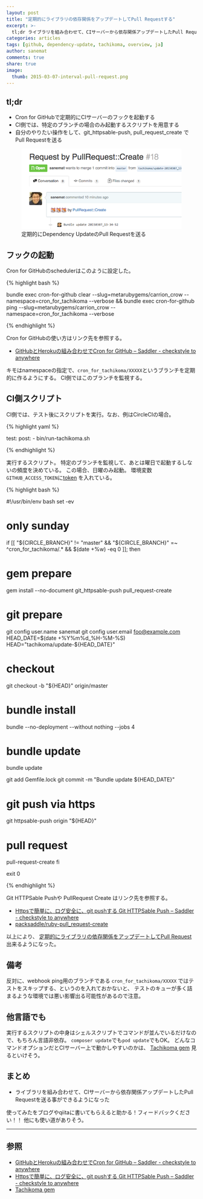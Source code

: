 ```yaml
---
layout: post
title: "定期的にライブラリの依存関係をアップデートしてPull Requestする"
excerpt: >-
  tl;dr ライブラリを組み合わせて、CIサーバーから依存関係アップデートしたPull Requestを送る。
categories: articles
tags: [github, dependency-update, tachikoma, overview, ja]
author: sanemat
comments: true
share: true
image:
  thumb: 2015-03-07-interval-pull-request.png
---
```


## tl;dr

* Cron for GitHubで定期的にCIサーバーのフックを起動する
* CI側では、特定のブランチの場合のみ起動するスクリプトを用意する
* 自分のやりたい操作をして、git_httpsable-push, pull_request_create でPull Requestを送る

<figure>
  <img src="/images/2015-03-07-interval-pull-request.png" alt="Interval Dependency Update">
  <figcaption>定期的にDependency UpdateのPull Requestを送る</figcaption>
</figure>

## フックの起動

Cron for GitHubのschedulerはこのように設定した。

{% highlight bash %}

bundle exec cron-for-github clear --slug=metarubygems/carrion_crow --namespace=cron_for_tachikoma --verbose && bundle exec cron-for-github ping --slug=metarubygems/carrion_crow --namespace=cron_for_tachikoma --verbose

{% endhighlight %}

Cron for GitHubの使い方はリンク先を参照する。

* [GitHubとHerokuの組み合わせでCron for GitHub – Saddler - checkstyle to anywhere](http://packsaddle.org/articles/cron-for-github-app-overview/)

キモはnamespaceの指定で、`cron_for_tachikoma/XXXXX`というブランチを定期的に作るようにする。
CI側ではこのブランチを監視する。

## CI側スクリプト

CI側では、テスト後にスクリプトを実行。なお、例はCircleCIの場合。

{% highlight yaml %}

test:
  post:
    - bin/run-tachikoma.sh

{% endhighlight %}

実行するスクリプト。
特定のブランチを監視して、あとは曜日で起動するしないの頻度を決めている。
この場合、日曜のみ起動。
環境変数 `GITHUB_ACCESS_TOKEN`に[token](https://github.com/settings/tokens/new) を入れている。

{% highlight bash %}

#!/usr/bin/env bash
set -ev

# only sunday
if [[ "${CIRCLE_BRANCH}" != "master" && "${CIRCLE_BRANCH}" =~ ^cron_for_tachikoma/.* && $(date +%w) -eq 0 ]]; then
  # gem prepare
  gem install --no-document git_httpsable-push pull_request-create

  # git prepare
  git config user.name sanemat
  git config user.email foo@example.com
  HEAD_DATE=$(date +%Y%m%d_%H-%M-%S)
  HEAD="tachikoma/update-${HEAD_DATE}"

  # checkout
  git checkout -b "${HEAD}" origin/master

  # bundle install
  bundle --no-deployment --without nothing --jobs 4

  # bundle update
  bundle update

  git add Gemfile.lock
  git commit -m "Bundle update ${HEAD_DATE}"

  # git push via https
  git httpsable-push origin "${HEAD}"

  # pull request
  pull-request-create
fi

exit 0

{% endhighlight %}

Git HTTPSable Pushや PullRequest Create はリンク先を参照する。

* [Httpsで簡単に、ログ安全に、git pushする Git HTTPSable Push – Saddler - checkstyle to anywhere](http://packsaddle.org/articles/git-httpsable-push-overview/)
* [packsaddle/ruby-pull_request-create](https://github.com/packsaddle/ruby-pull_request-create)

以上により、
[定期的にライブラリの依存関係をアップデートしてPull Request](https://github.com/metarubygems/carrion_crow/pull/18)
出来るようになった。

## 備考

反対に、webhook ping用のブランチである `cron_for_tachikoma/XXXXX` ではテストをスキップする、というのを入れておかないと、
テストのキューが多く詰まるような環境では悪い影響出る可能性があるので注意。

## 他言語でも

実行するスクリプトの中身はシェルスクリプトでコマンドが並んでいるだけなので、もちろん言語非依存。
`composer update`でも`pod update`でもOK。
どんなコマンドオプションだとCIサーバー上で動かしやすいのかは、
[Tachikoma gem](https://github.com/sanemat/tachikoma/blob/master/lib/tachikoma/application.rb)
見るといけそう。

## まとめ

* ライブラリを組み合わせて、CIサーバーから依存関係アップデートしたPull Requestを送る事ができるようになった

使ってみたをブログやqiitaに書いてもらえると助かる！フィードバックください！！
他にも使い道がありそう。

----

## 参照

* [GitHubとHerokuの組み合わせでCron for GitHub – Saddler - checkstyle to anywhere](http://packsaddle.org/articles/cron-for-github-app-overview/)
* [Httpsで簡単に、ログ安全に、git pushする Git HTTPSable Push – Saddler - checkstyle to anywhere](http://packsaddle.org/articles/git-httpsable-push-overview/)
* [Tachikoma gem](https://github.com/sanemat/tachikoma/blob/master/lib/tachikoma/application.rb)
